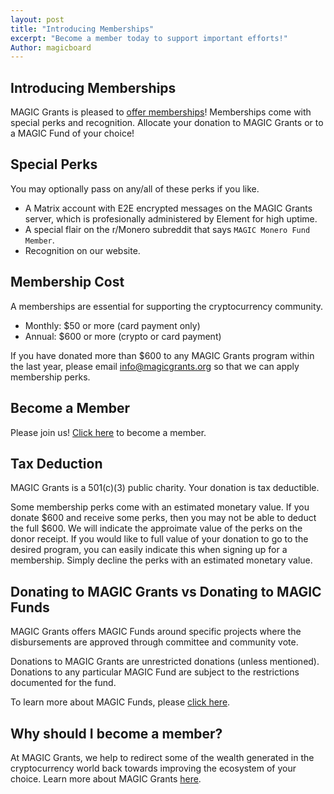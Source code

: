 ```yaml
---
layout: post
title: "Introducing Memberships"
excerpt: "Become a member today to support important efforts!"
Author: magicboard
---
```


## Introducing Memberships

MAGIC Grants is pleased to [offer memberships](https://magicgrants.budibase.app/app/new-member#/home)! Memberships come with special perks and recognition. Allocate your donation to MAGIC Grants or to a MAGIC Fund of your choice!

## Special Perks

You may optionally pass on any/all of these perks if you like. 

* A Matrix account with E2E encrypted messages on the MAGIC Grants server, which is profesionally administered by Element for high uptime.
* A special flair on the r/Monero subreddit that says `MAGIC Monero Fund Member`.
* Recognition on our website.

## Membership Cost

A memberships are essential for supporting the cryptocurrency community.

* Monthly: $50 or more (card payment only)
* Annual: $600 or more (crypto or card payment)

If you have donated more than $600 to any MAGIC Grants program within the last year, please email [info@magicgrants.org](mailto:info@magicgrants.org) so that we can apply membership perks.

## Become a Member

Please join us! [Click here](https://magicgrants.budibase.app/app/new-member#/home) to become a member.

## Tax Deduction

MAGIC Grants is a 501(c)(3) public charity. Your donation is tax deductible.

Some membership perks come with an estimated monetary value. If you donate $600 and receive some perks, then you may not be able to deduct the full $600. We will indicate the approimate value of the perks on the donor receipt. If you would like to full value of your donation to go to the desired program, you can easily indicate this when signing up for a membership. Simply decline the perks with an estimated monetary value.

## Donating to MAGIC Grants vs Donating to MAGIC Funds

MAGIC Grants offers MAGIC Funds around specific projects where the disbursements are approved through committee and community vote.

Donations to MAGIC Grants are unrestricted donations (unless mentioned). Donations to any particular MAGIC Fund are subject to the restrictions documented for the fund.

To learn more about MAGIC Funds, please [click here](/funds/).

## Why should I become a member?

At MAGIC Grants, we help to redirect some of the wealth generated in the cryptocurrency world back towards improving the ecosystem of your choice. Learn more about MAGIC Grants [here](/about/).
